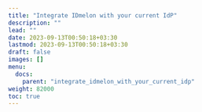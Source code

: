 ```yaml
---
title: "Integrate IDmelon with your current IdP"
description: ""
lead: ""
date: 2023-09-13T00:50:18+03:30
lastmod: 2023-09-13T00:50:18+03:30
draft: false
images: []
menu:
  docs:
    parent: "integrate_idmelon_with_your_current_idp"
weight: 82000
toc: true
---
```

